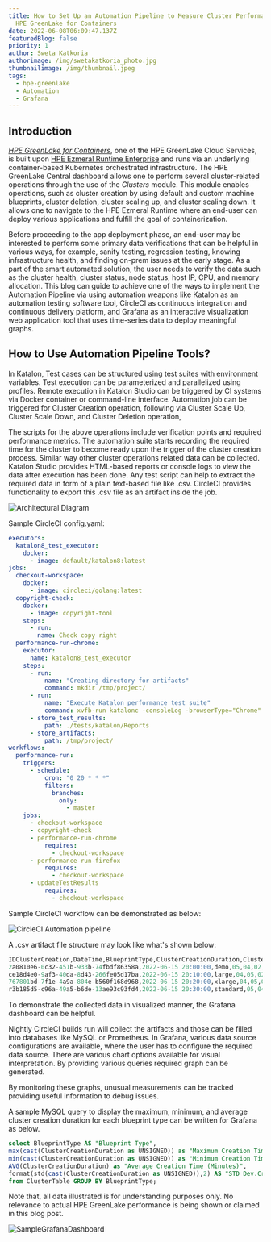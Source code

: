 ```yaml
---
title: How to Set Up an Automation Pipeline to Measure Cluster Performance on
  HPE GreenLake for Containers
date: 2022-06-08T06:09:47.137Z
featuredBlog: false
priority: 1
author: Sweta Katkoria
authorimage: /img/swetakatkoria_photo.jpg
thumbnailimage: /img/thumbnail.jpeg
tags:
  - hpe-greenlake
  - Automation
  - Grafana
---
```

## Introduction

*[HPE GreenLake for Containers](https://www.hpe.com/us/en/greenlake/containers.html)*, one of the HPE GreenLake Cloud Services, is built upon [HPE Ezmeral Runtime Enterprise](https://www.hpe.com/us/en/software/ezmeral-runtime.html) and runs via an underlying container-based Kubernetes orchestrated infrastructure. The HPE GreenLake Central dashboard allows one to perform several cluster-related operations through the use of the *Clusters* module. This module enables operations, such as cluster creation by using default and custom machine blueprints, cluster deletion, cluster scaling up, and cluster scaling down. It allows one to navigate to the HPE Ezmeral Runtime where an end-user can deploy various applications and fulfill the goal of containerization.

Before proceeding to the app deployment phase, an end-user may be interested to perform some primary data verifications that can be helpful in various ways, for example, sanity testing, regression testing, knowing infrastructure health, and finding on-prem issues at the early stage. As a part of the smart automated solution, the user needs to verify the data such as the cluster health, cluster status, node status, host IP, CPU, and memory allocation. This blog can guide to achieve one of the ways to implement the Automation Pipeline via using automation weapons like Katalon as an automation testing software tool, CircleCI as continuous integration and continuous delivery platform, and Grafana as an interactive visualization web application tool that uses time-series data to deploy meaningful graphs.

## How to Use Automation Pipeline Tools?

In Katalon, Test cases can be structured using test suites with environment variables. Test execution can be parameterized and parallelized using profiles. Remote execution in Katalon Studio can be triggered by CI systems via Docker container or command-line interface. Automation job can be triggered for Cluster Creation operation, following via Cluster Scale Up, Cluster Scale Down, and Cluster Deletion operation, 

The scripts for the above operations include verification points and required performance metrics. The automation suite starts recording the required time for the cluster to become ready upon the trigger of the cluster creation process. Similar way other cluster operations related data can be collected. Katalon Studio provides HTML-based reports or console logs to view the data after execution has been done. Any test script can help to extract the required data in form of a plain text-based file like .csv. CircleCI provides functionality to export this .csv file as an artifact inside the job. 

![Architectural Diagram](/img/capture.jpg "Architectural Diagram")

Sample CircleCI config.yaml:

```yaml
executors:
  katalon8_test_executor:
    docker:
      - image: default/katalon8:latest
jobs:
  checkout-workspace:
    docker:
      - image: circleci/golang:latest
  copyright-check:
    docker:
      - image: copyright-tool
    steps:
      - run:
        name: Check copy right
  performance-run-chrome:
    executor:
      name: katalon8_test_executor
    steps:
      - run:
          name: "Creating directory for artifacts"
          command: mkdir /tmp/project/
      - run:
          name: "Execute Katalon performance test suite"
          command: xvfb-run katalonc -consoleLog -browserType="Chrome" -retry=0 -statusDelay=15 -testSuitePath="Test Suites/PerformanceSuite" -executionProfile='default' -projectPath='/project/sample.prj' --config -webui.autoUpdateDrivers=true
      - store_test_results:
          path: ./tests/katalon/Reports
      - store_artifacts:
          path: /tmp/project/
workflows:
  performance-run:
    triggers:
      - schedule:
          cron: "0 20 * * *"
          filters:
            branches:
              only:
                - master
    jobs:
      - checkout-workspace
      - copyright-check
      - performance-run-chrome
          requires:
            - checkout-workspace
      - performance-run-firefox
          requires:
            - checkout-workspace 
      - updateTestResults
          requires:
            - checkout-workspace 
```

Sample CircleCI workflow can be demonstrated as below: 

![CircleCI Automation pipeline](/img/sample-pipeline.jpg "Sample CircleCI Automation pipeline")

A .csv artifact file structure may look like what's shown below:

```sql
IDClusterCreation,DateTime,BlueprintType,ClusterCreationDuration,ClusterDeletionDuration,ClusterScaleUpDuration,ClusterScaleDownDuration
2a0810e6-0c32-451b-933b-74fbdf86358a,2022-06-15 20:00:00,demo,05,04,02,02
ce18d4e0-9af3-40da-8d43-266fe05d17ba,2022-06-15 20:10:00,large,04,05,02,02
767801bd-7f1e-4a9a-804e-b560f168d968,2022-06-15 20:20:00,xlarge,04,05,02,02
r3b185d5-c96a-49a5-b6de-13ae93c93fd4,2022-06-15 20:30:00,standard,05,04,02,02
```

To demonstrate the collected data in visualized manner, the Grafana dashboard can be helpful. 

Nightly CircleCI builds run will collect the artifacts and those can be filled into databases like MySQL or Prometheus. In Grafana, various data source configurations are available, where the user has to configure the required data source. There are various chart options available for visual interpretation. By providing various queries required graph can be generated. 

By monitoring these graphs, unusual measurements can be tracked providing useful information to debug issues.

A sample MySQL query to display the maximum, minimum, and average cluster creation duration for each blueprint type can be written for Grafana as below.

```sql
select BlueprintType AS "Blueprint Type",
max(cast(ClusterCreationDuration as UNSIGNED)) as "Maximum Creation Time (Minutes)",
min(cast(ClusterCreationDuration as UNSIGNED)) as "Minimum Creation Time (Minutes)",
AVG(ClusterCreationDuration) as "Average Creation Time (Minutes)",
format(std(cast(ClusterCreationDuration as UNSIGNED)),2) AS "STD Dev.Creation Time(Minutes)"
from ClusterTable GROUP BY BlueprintType;
```

Note that, all data illustrated is for understanding purposes only. No relevance to actual HPE GreenLake performance is being shown or claimed in this blog post.

![SampleGrafanaDashboard](/img/sample-chart.jpg "Sample Grafana Dashboard (Data is for illustrative purpose only. Axis are hidden)")